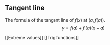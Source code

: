## Tangent line
The formula of the tangent line of $f(x)$ at $(a,f(a))$. 
$$y=f(a)+f'(a)(x-a)$$


[[Extreme values]]
[[Trig functions]]